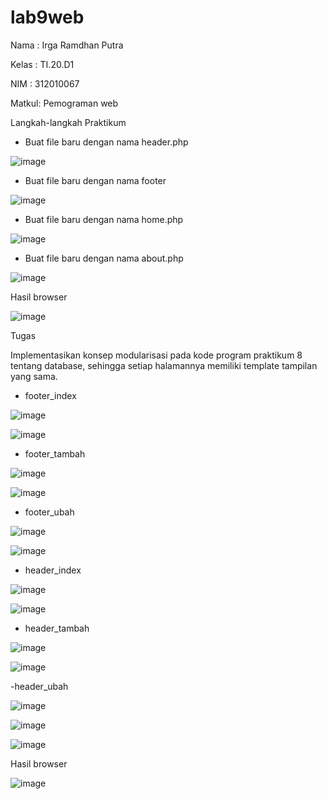 # lab9web
Nama  : Irga Ramdhan Putra 

Kelas : TI.20.D1

NIM   : 312010067

Matkul: Pemograman web 

Langkah-langkah Praktikum

- Buat file baru dengan nama header.php

![image](https://user-images.githubusercontent.com/101645216/170857582-31c9466e-5b19-4414-a1af-ce09c917a812.png)


- Buat file baru dengan nama footer

![image](https://user-images.githubusercontent.com/101645216/170857660-bd2635d1-ed75-411f-80cb-929b4e94b87c.png)

- Buat file baru dengan nama home.php

![image](https://user-images.githubusercontent.com/101645216/170858062-81958512-5f15-4173-aa75-969cbceae399.png)

- Buat file baru dengan nama about.php

![image](https://user-images.githubusercontent.com/101645216/170858118-6743f811-68a4-4f95-8a7d-95837c9247e7.png)
 
 Hasil browser 
 
![image](https://user-images.githubusercontent.com/101645216/170858171-8aa619fd-c189-41f6-a5f0-01afaf9b5697.png)
 
 
Tugas 

Implementasikan konsep modularisasi pada kode program praktikum 8 tentang
database, sehingga setiap halamannya memiliki template tampilan yang sama.

- footer_index

![image](https://user-images.githubusercontent.com/101645216/172020503-056c0113-8ab8-463f-ac69-c7dd65d02a69.png)


![image](https://user-images.githubusercontent.com/101645216/172020521-50f4cea4-3d15-4c04-b4bb-571679440057.png)

- footer_tambah 


![image](https://user-images.githubusercontent.com/101645216/172020659-fc91eba3-56f7-41cb-96e2-b0effdbef695.png)


![image](https://user-images.githubusercontent.com/101645216/172020615-f63608b3-f97a-4228-a669-b7df112c9485.png)

- footer_ubah

![image](https://user-images.githubusercontent.com/101645216/172020695-ee46b5a8-f44c-4067-a86c-1d2cfc4ac588.png)


![image](https://user-images.githubusercontent.com/101645216/172020708-60f1bb35-0b65-43ec-bec5-504494fdefdb.png)

- header_index

![image](https://user-images.githubusercontent.com/101645216/172020736-d0fb68d0-2ddb-48f9-9d83-449244f95de5.png)


![image](https://user-images.githubusercontent.com/101645216/172020750-3d660aef-f73c-4c98-975a-c0311d6adfef.png)


- header_tambah

![image](https://user-images.githubusercontent.com/101645216/172020774-c67316f8-8034-4951-af61-50ab3da7642e.png)


![image](https://user-images.githubusercontent.com/101645216/172020786-137b3f5e-1bca-445a-9daa-0a398aaae139.png)

-header_ubah

![image](https://user-images.githubusercontent.com/101645216/172020812-ecded279-6f1f-4491-843d-1d52d11a21b1.png)


![image](https://user-images.githubusercontent.com/101645216/172020826-2aa6c34d-e6a3-48a0-88a6-da82119320f3.png)


![image](https://user-images.githubusercontent.com/101645216/172020836-8ee7865f-ca3b-4b81-b738-c0c7e0c47949.png)


Hasil browser 


![image](https://user-images.githubusercontent.com/101645216/170863307-99941f01-f486-4a23-9971-2d139cb56311.png)

